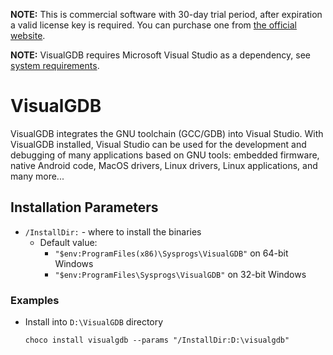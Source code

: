 

**NOTE:** This is commercial software with 30-day trial period, after expiration a valid license key is required. You can purchase one from [the official website](https://visualgdb.com).

**NOTE:** VisualGDB requires Microsoft Visual Studio as a dependency, see [system requirements](https://visualgdb.com/download).

# VisualGDB
VisualGDB integrates the GNU toolchain (GCC/GDB) into Visual Studio. With VisualGDB installed, Visual Studio can be used for the development and debugging of many applications based on GNU tools: embedded firmware, native Android code, MacOS drivers, Linux drivers, Linux applications, and many more...

## Installation Parameters
* `/InstallDir:` - where to install the binaries
  - Default value:
    - `"$env:ProgramFiles(x86)\Sysprogs\VisualGDB"` on 64-bit Windows
    - `"$env:ProgramFiles\Sysprogs\VisualGDB"` on 32-bit Windows

### Examples
* Install into `D:\VisualGDB` directory
  ```
  choco install visualgdb --params "/InstallDir:D:\visualgdb"
  ```